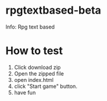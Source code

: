rpgtextbased-beta
=================
Info: Rpg text based

How to test
=======================
1. Click download zip
2. Open the zipped file
3. open index.html
4. click "Start game" button.
5. have fun
